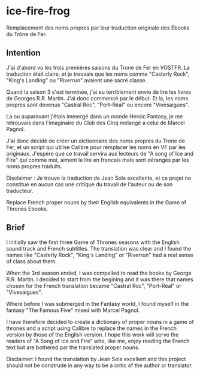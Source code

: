 ice-fire-frog
=============

Remplacement des noms propres par leur traduction originale des Ebooks du Trône de Fer.

Intention
---------

J'ai d'abord vu les trois premières saisons du Trone de Fer en VOSTFR. La traduction était claire,
et je trouvais que les noms comme "Casterly Rock", "King's Landing" ou "Riverrun" avaient une sacré classe.

Quand la saison 3 s'est terminée, j'ai eu terriblement envie de lire les livres de Georges R.R. Martin.
J'ai donc commencé par le début. Et la, les noms propres sont devenus "Castral Roc", "Port-Réal" ou encore "Vivesaigues".

La ou auparavant j'étais immergé dans un monde Heroic Fantasy, je me retrouvais dans l'imaginaire du Club des Cinq mélangé a celui de Marcel Pagnol.

J'ai donc décidé de créer un dictionnaire des noms propres du Trone de Fer, et un script qui utilise Calibre pour remplacer les noms en VF par les originaux.
J'espère que ce travail servira aux lecteurs de "A song of Ice and Fire" qui comme moi, aiment le lire en francais mais sont dérangés par les noms propres traduits.

Disclaimer : Je trouve la traduction de Jean Sola excellente, et ce projet ne constitue en aucun cas une critique du travail de l'auteur ou de son traducteur.





Replace French proper nouns by their English equivalents in the Game of Thrones Ebooks.

Brief
-----

I initially saw the first three Game of Thrones seasons with the English sound track and French subtitles.  The translation was clear and I found the names like "Casterly Rock", "King's Landing" or "Riverrun" had a real sense of class about them.

When the 3rd season ended, I was compelled to read the books by George R.R. Martin.  I decided to start from the begining and it was there that names chosen for the French translation became "Castral Roc", "Port-Réal" or "Vivesaigues".

Where before I was submerged in the Fantasy world, I found myself in the fantasy "The Famous Five" mixed with Marcel Pagnol.

I have therefore decided to create a dictionary of proper nouns in a game of thrones and a script using Calibre to replace the names in the French version by those of the English version.  I hope this work will serve the readers of "A Song of Ice and Fire" who, like me, enjoy reading the French text but are bothered par the translated proper nouns.

Disclaimer: I found the translation by Jean Sola excellent and this project should not be construde in any way to be a critic of the author or translator.
